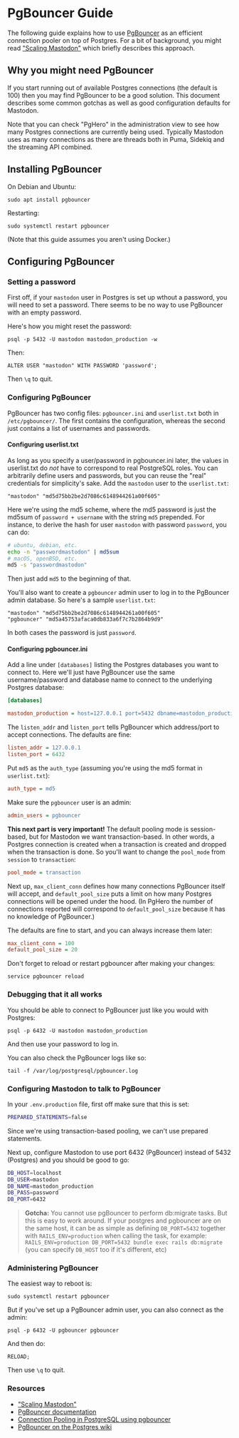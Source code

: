 PgBouncer Guide
====

The following guide explains how to use [PgBouncer](https://pgbouncer.github.io/) as an efficient connection pooler on top of Postgres. For a bit of background, you might read ["Scaling Mastodon"](https://medium.com/@Gargron/scaling-mastodon-1becde463090) which briefly describes this approach.

Why you might need PgBouncer
----

If you start running out of available Postgres connections (the default is 100) then you may find PgBouncer to be a good solution. This document describes some common gotchas as well as good configuration defaults for Mastodon.

Note that you can check "PgHero" in the administration view to see how many Postgres connections are currently being used. Typically Mastodon uses as many connections as there are threads both in Puma, Sidekiq and the streaming API combined.

Installing PgBouncer
-----

On Debian and Ubuntu:

    sudo apt install pgbouncer

Restarting:

    sudo systemctl restart pgbouncer

(Note that this guide assumes you aren't using Docker.)

Configuring PgBouncer
-----

### Setting a password

First off, if your `mastodon` user in Postgres is set up wthout a password, you will need to set a password. There seems to be no way to use PgBouncer with an empty password.

Here's how you might reset the password:

    psql -p 5432 -U mastodon mastodon_production -w

Then:

    ALTER USER "mastodon" WITH PASSWORD 'password';

Then `\q` to quit.

### Configuring PgBouncer

PgBouncer has two config files: `pgbouncer.ini` and `userlist.txt` both in `/etc/pgbouncer/`. The first contains the configuration, whereas the second just contains a list of usernames and passwords.

#### Configuring userlist.txt

As long as you specify a user/password in pgbouncer.ini later, the values in userlist.txt do *not* have to correspond to real PostgreSQL roles. You can arbitrarily define users and passwords, but you can reuse the "real" credentials for simplicity's sake. Add the `mastodon` user to the `userlist.txt`:

    "mastodon" "md5d75bb2be2d7086c6148944261a00f605"

Here we're using the md5 scheme, where the md5 password is just the md5sum of `password + username` with the string `md5` prepended. For instance, to derive the hash for user `mastodon` with password `password`, you can do:

```bash
# ubuntu, debian, etc.
echo -n "passwordmastodon" | md5sum
# macOS, openBSD, etc.
md5 -s "passwordmastodon"
```

Then just add `md5` to the beginning of that.

You'll also want to create a `pgbouncer` admin user to log in to the PgBouncer admin database. So here's a sample `userlist.txt`:

```
"mastodon" "md5d75bb2be2d7086c6148944261a00f605"
"pgbouncer" "md5a45753afaca0db833a6f7c7b2864b9d9"
```

In both cases the password is just `password`.

#### Configuring pgbouncer.ini

Add a line under `[databases]` listing the Postgres databases you want to connect to. Here we'll just have PgBouncer use the same username/password and database name to connect to the underlying Postgres database:

```ini
[databases]

mastodon_production = host=127.0.0.1 port=5432 dbname=mastodon_production user=mastodon password=password
```

The `listen_addr` and `listen_port` tells PgBouncer which address/port to accept connections. The defaults are fine:

```ini
listen_addr = 127.0.0.1
listen_port = 6432
```

Put `md5` as the `auth_type` (assuming you're using the md5 format in `userlist.txt`):

```ini
auth_type = md5
```

Make sure the `pgbouncer` user is an admin:

```ini
admin_users = pgbouncer
```

**This next part is very important!** The default pooling mode is session-based, but for Mastodon we want transaction-based. In other words, a Postgres connection is created when a transaction is created and dropped when the transaction is done. So you'll want to change the `pool_mode` from `session` to `transaction`:

```ini
pool_mode = transaction
```

Next up, `max_client_conn` defines how many connections PgBouncer itself will accept, and `default_pool_size` puts a limit on how many Postgres connections will be opened under the hood. (In PgHero the number of connections reported will correspond to `default_pool_size` because it has no knowledge of PgBouncer.)

The defaults are fine to start, and you can always increase them later:

```ini
max_client_conn = 100
default_pool_size = 20
```

Don't forget to reload or restart pgbouncer after making your changes:

    service pgbouncer reload

### Debugging that it all works

You should be able to connect to PgBouncer just like you would with Postgres:

    psql -p 6432 -U mastodon mastodon_production

And then use your password to log in.

You can also check the PgBouncer logs like so:

    tail -f /var/log/postgresql/pgbouncer.log

### Configuring Mastodon to talk to PgBouncer

In your `.env.production` file, first off make sure that this is set:

```bash
PREPARED_STATEMENTS=false
```

Since we're using transaction-based pooling, we can't use prepared statements.

Next up, configure Mastodon to use port 6432 (PgBouncer) instead of 5432 (Postgres) and you should be good to go:

```bash
DB_HOST=localhost
DB_USER=mastodon
DB_NAME=mastodon_production
DB_PASS=password
DB_PORT=6432
```

> **Gotcha:** You cannot use pgBouncer to perform db:migrate tasks. But this is easy to work around. If your postgres and pgbouncer are on the same host, it can be as simple as defining `DB_PORT=5432` together with `RAILS_ENV=production` when calling the task, for example: `RAILS_ENV=production DB_PORT=5432 bundle exec rails db:migrate` (you can specify `DB_HOST` too if it's different, etc)

### Administering PgBouncer

The easiest way to reboot is:

    sudo systemctl restart pgbouncer

But if you've set up a PgBouncer admin user, you can also connect as the admin:

    psql -p 6432 -U pgbouncer pgbouncer

And then do:

    RELOAD;

Then use `\q` to quit.

### Resources

- ["Scaling Mastodon"](https://medium.com/@Gargron/scaling-mastodon-1becde463090)
- [PgBouncer documentation](https://pgbouncer.github.io/)
- [Connection Pooling in PostgreSQL using pgbouncer](https://www.slideshare.net/sameerkasi200x/5th-pugs-meetupjuly2014pgbouncer)
- [PgBouncer on the Postgres wiki](https://wiki.postgresql.org/wiki/PgBouncer)
